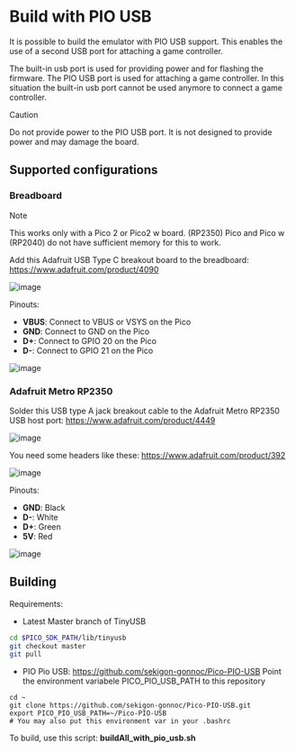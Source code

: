 # Build with PIO USB

It is possible to build the emulator with PIO USB support. This enables the use of a second USB port for attaching a game controller.

The built-in usb port is used for providing power and for flashing the firmware. The PIO USB port is used for attaching a game controller. In this situation the built-in usb port cannot be used anymore to connect a game controller.

> [!CAUTION]
> Do not provide power to the PIO USB port. It is not designed to provide power and may damage the board.

## Supported configurations

### Breadboard

> [!NOTE]
> This works only with a Pico 2 or Pico2 w board. (RP2350)
> Pico and Pico w (RP2040) do not have sufficient memory for this to work.
 
Add this Adafruit USB Type C breakout board to the breadboard: https://www.adafruit.com/product/4090

![image](https://github.com/user-attachments/assets/417d49cd-94dd-4a6e-8e5f-ff2bfd65684e)


Pinouts:

- **VBUS**: Connect to VBUS or VSYS on the Pico
- **GND**: Connect to GND on the Pico
- **D+**: Connect to GPIO 20 on the Pico
- **D-**: Connect to GPIO 21 on the Pico

![image](https://github.com/user-attachments/assets/c489e526-646a-42e0-8054-2ec37ae0542a)


### Adafruit Metro RP2350

Solder this USB type A jack breakout cable to the Adafruit Metro RP2350 USB host port: https://www.adafruit.com/product/4449

![image](https://github.com/user-attachments/assets/4819f7c1-9759-4fc9-9452-e082d315efb2)

You need some headers like these: https://www.adafruit.com/product/392

![image](https://github.com/user-attachments/assets/62bba136-05e2-457b-b42d-a3990d11778e)


Pinouts:
- **GND**: Black
- **D-**: White
- **D+**: Green
- **5V**: Red

![image](https://github.com/user-attachments/assets/b05a4c47-cd3d-45f9-ab04-327c7a6136b9)

## Building

Requirements:

- Latest Master branch of TinyUSB

```bash
cd $PICO_SDK_PATH/lib/tinyusb
git checkout master
git pull
```

- PIO Pio USB: https://github.com/sekigon-gonnoc/Pico-PIO-USB Point the environment variabele PICO_PIO_USB_PATH to this repository

```
cd ~
git clone https://github.com/sekigon-gonnoc/Pico-PIO-USB.git
export PICO_PIO_USB_PATH=~/Pico-PIO-USB
# You may also put this environment var in your .bashrc
```

To build, use this script: **buildAll_with_pio_usb.sh**



